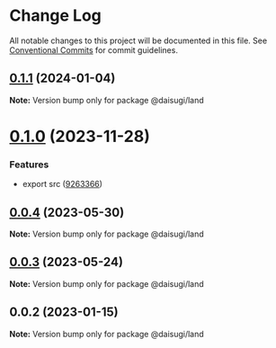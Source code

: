 # Change Log

All notable changes to this project will be documented in this file.
See [Conventional Commits](https://conventionalcommits.org) for commit guidelines.

## [0.1.1](https://github.com/daisugiland/daisugi/compare/@daisugi/land@0.1.0...@daisugi/land@0.1.1) (2024-01-04)

**Note:** Version bump only for package @daisugi/land

# [0.1.0](https://github.com/daisugiland/daisugi/compare/@daisugi/land@0.0.4...@daisugi/land@0.1.0) (2023-11-28)

### Features

* export src ([9263366](https://github.com/daisugiland/daisugi/commit/9263366f21e753c3edf34234f5833aff611538f5))

## [0.0.4](https://github.com/daisugiland/daisugi/compare/@daisugi/land@0.0.3...@daisugi/land@0.0.4) (2023-05-30)

**Note:** Version bump only for package @daisugi/land

## [0.0.3](https://github.com/daisugiland/daisugi/compare/@daisugi/land@0.0.2...@daisugi/land@0.0.3) (2023-05-24)

**Note:** Version bump only for package @daisugi/land

## 0.0.2 (2023-01-15)

**Note:** Version bump only for package @daisugi/land
